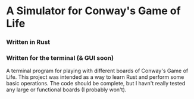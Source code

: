 # A Simulator for Conway's Game of Life
### Written in Rust
### Written for the terminal (& GUI soon)

A terminal program for playing with different boards of Conway's Game of Life. 
This project was intended as a way to learn Rust and perform some basic operations. 
The code should be complete, but I havn't really tested any large or functional boards (I probably won't).

